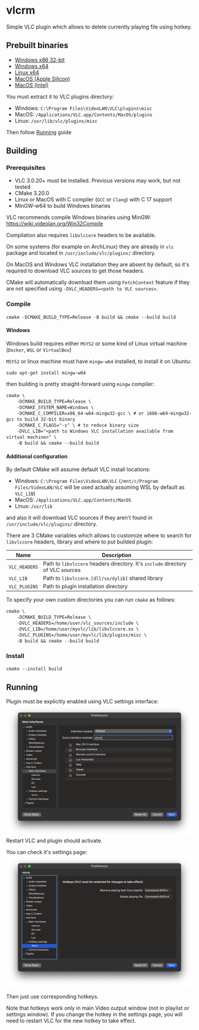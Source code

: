 # vlcrm

Simple VLC plugin which allows to delete currently playing file using hotkey.

## Prebuilt binaries

* [Windows x86 32-bit](https://github.com/acc15/vlcrm/releases/download/v1.0/vlcrm_win32.zip)
* [Windows x64](https://github.com/acc15/vlcrm/releases/download/v1.0/vlcrm_win64.zip)
* [Linux x64](https://github.com/acc15/vlcrm/releases/download/v1.0/vlcrm_linux.zip)
* [MacOS (Apple Silicon)](https://github.com/acc15/vlcrm/releases/download/v1.0/vlcrm_macos_arm64.zip)
* [MacOS (Intel)](https://github.com/acc15/vlcrm/releases/download/v1.0/vlcrm_macos_intel64.zip)

You must extract it to VLC plugins directory:

* Windows: `C:\Program Files\VideoLAN\VLC\plugins\misc`
* MacOS: `/Applications/VLC.app/Contents/MacOS/plugins`
* Linux: `/usr/lib/vlc/plugins/misc`

Then follow [Running](#running) guide

## Building

### Prerequisites

* VLC 3.0.20+ must be installed. Previous versions may work, but not tested
* CMake 3.20.0
* Linux or MacOS with C compiler (`GCC` or `Clang`) with C 17 support
* MinGW-w64 to build Windows binaries

VLC recommends compile Windows binaries using MinGW: https://wiki.videolan.org/Win32Compile

Compilation also requires `libvlccore` headers to be available.

On some systems (for example on ArchLinux) they are already in `vlc` package 
and located in `/usr/include/vlc/plugins/` directory.

On MacOS and Windows VLC installation they are absent by default, so it's required to download VLC sources to get those headers.

CMake will automatically download them using `FetchContent` feature if they are not specified using `-DVLC_HEADERS=<path to VLC sources>`.

### Compile

    cmake -DCMAKE_BUILD_TYPE=Release -B build && cmake --build build

#### Windows

Windows build requires either `MSYS2` or some kind of Linux virtual machine (`Docker`, `WSL` or `VirtualBox`)

`MSYS2` or linux machine must have `mingw-w64` installed, to install it on Ubuntu:

    sudo apt-get install mingw-w64

then building is pretty straight-forward using `mingw` compiler:

    cmake \
        -DCMAKE_BUILD_TYPE=Release \
        -DCMAKE_SYSTEM_NAME=Windows \
        -DCMAKE_C_COMPILER=x86_64-w64-mingw32-gcc \ # or i686-w64-mingw32-gcc to build 32-bit binary
        -DCMAKE_C_FLAGS="-s" \ # to reduce binary size
        -DVLC_LIB="<path to Windows VLC installation available from virtual machine>" \
        -B build && cmake --build build

#### Additional configuration

By default CMake will assume default VLC install locations:

* Windows: `C:\Program Files\VideoLAN\VLC` (`/mnt/c/Program Files/VideoLAN/VLC` will be used actually assuming WSL by default as `VLC_LIB`)
* MacOS: `/Applications/VLC.app/Contents/MacOS`
* Linux: `/usr/lib`

and also it will download VLC sources if they aren't found in `/usr/include/vlc/plugins/` directory. 

There are 3 CMake variables which allows to customize where to search for `libvlccore` headers, library and where to put builded plugin:

| Name          | Description                                                                     |
| ------------- | ------------------------------------------------------------------------------- |
| `VLC_HEADERS` | Path to `libvlccore` headers directory. It's `include` directory of VLC sources |
| `VLC_LIB`     | Path to `libvlccore.[dll/so/dylib]` shared library                              |
| `VLC_PLUGINS` | Path to plugin installation directory                                           |

To specify your own custom directories you can run `cmake` as follows:

    cmake \
        -DCMAKE_BUILD_TYPE=Release \
        -DVLC_HEADERS=/home/user/vlc_sources/include \
        -DVLC_LIB=/home/user/myvlc/lib/libvlccore.so \
        -DVLC_PLUGINS=/home/user/myvlc/lib/plugins/misc \
        -B build && cmake --build build

### Install

    cmake --install build

## Running

Plugin must be explicitly enabled using VLC settings interface:
![enable_vlcrm](images/enable_vlcrm.png)
Restart VLC and plugin should activate. 

You can check it's settings page:
![vlcrm_settings](images/vlcrm_settings.png)

Then just use corresponding hotkeys. 

Note that hotkeys work only in main Video output window (not in playlist or settings window).
If you change the hotkey in the settings page, you will need to restart VLC for the new hotkey to take effect.
